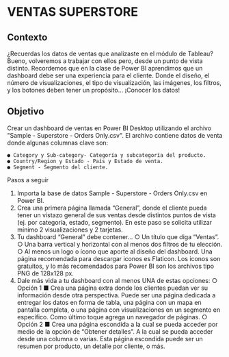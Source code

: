 # VENTAS SUPERSTORE

## Contexto

¿Recuerdas los datos de ventas que analizaste en el módulo de Tableau? Bueno, volveremos a trabajar con ellos pero, desde un punto de vista distinto. Recordemos que en
la clase de Power BI aprendimos que un dashboard debe ser una experiencia para el cliente. Donde el diseño, el número de visualizaciones, el tipo de visualización, las
imágenes, los filtros, y los botones deben tener un propósito… ¡Conocer los datos!

## Objetivo

Crear un dashboard de ventas en Power BI Desktop utilizando el archivo "Sample - Superstore - Orders Only.csv". 
  El archivo contiene datos de venta donde algunas columnas clave son:
    
    ● Category y Sub-category- Categoría y subcategoría del producto.
    ● Country/Region y Estado - País y Estado de venta.
    ● Segment - Segmento del cliente.

Pasos a seguir
1. Importa la base de datos Sample - Superstore - Orders Only.csv en Power BI.
2. Crea una primera página llamada “General”, donde el cliente pueda tener un vistazo
general de sus ventas desde distintos puntos de vista (ej. por categoría, estado,
segmento). En este paso se solicita utilizar mínimo 2 visualizaciones y 2 tarjetas.
3. Tu dashboard “General” debe contener…
○ Un título que diga “Ventas”.
○ Una barra vertical y horizontal con al menos dos filtros de tu elección.
○ Al menos un logo o ícono que aporte al diseño del dashboard. Una página
recomendada para descargar iconos es Flaticon. Los iconos son gratuitos, y
lo más recomendados para Power BI son los archivos tipo PNG de 128x128
px.
4. Dale más vida a tu dashboard con al menos UNA de estas opciones:
○ Opción 1
■ Crea una página extra donde los clientes puedan ver su información
desde otra perspectiva. Puede ser una página dedicada a entregar los
datos en forma de tabla, una página con un mapa en pantalla
completa, o una página con visualizaciones en un segmento en
específico. Como último toque agrega un navegador de páginas.
○ Opción 2
■ Crea una página escondida a la cual se pueda acceder por medio de
la opción de “Obtener detalles”. A la cual se pueda acceder desde
una columna o varias. Esta página escondida puede ser un resumen
por producto, un detalle por cliente, o más.

